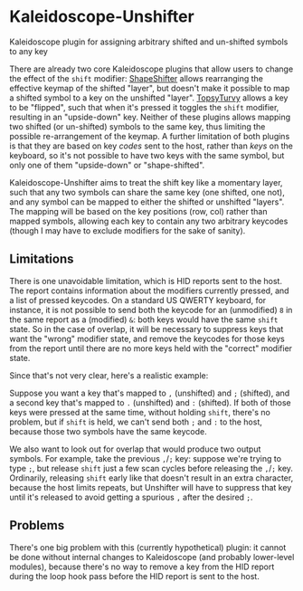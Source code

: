 # Kaleidoscope-Unshifter
Kaleidoscope plugin for assigning arbitrary shifted and un-shifted symbols to any key

There are already two core Kaleidoscope plugins that allow users to
change the effect of the `shift` modifier:
[ShapeShifter](https://github.com/keyboardio/Kaleidoscope-ShapeShifter)
allows rearranging the effective keymap of the shifted "layer", but
doesn't make it possible to map a shifted symbol to a key on the
unshifted "layer".
[TopsyTurvy](https://github.com/keyboardio/Kaleidoscope-TopsyTurvy)
allows a key to be "flipped", such that when it's pressed it toggles
the `shift` modifier, resulting in an "upside-down" key.  Neither of
these plugins allows mapping two shifted (or un-shifted) symbols to
the same key, thus limiting the possible re-arrangement of the keymap.
A further limitation of both plugins is that they are based on key
_codes_ sent to the host, rather than _keys_ on the keyboard, so it's
not possible to have two keys with the same symbol, but only one of
them "upside-down" or "shape-shifted".

Kaleidoscope-Unshifter aims to treat the shift key like a momentary
layer, such that any two symbols can share the same key (one shifted,
one not), and any symbol can be mapped to either the shifted or
unshifted "layers". The mapping will be based on the key positions
(row, col) rather than mapped symbols, allowing each key to contain
any two arbitrary keycodes (though I may have to exclude modifiers for
the sake of sanity).

## Limitations

There is one unavoidable limitation, which is HID reports sent to the
host.  The report contains information about the modifiers currently
pressed, and a list of pressed keycodes.  On a standard US QWERTY
keyboard, for instance, it is not possible to send both the keycode
for an (unmodified) `8` in the same report as a (modified) `&`: both
keys would have the same `shift` state.  So in the case of overlap, it
will be necessary to suppress keys that want the "wrong" modifier
state, and remove the keycodes for those keys from the report until
there are no more keys held with the "correct" modifier state.

Since that's not very clear, here's a realistic example:

Suppose you want a key that's mapped to `,` (unshifted) and `;`
(shifted), and a second key that's mapped to `.` (unshifted) and `:`
(shifted).  If both of those keys were pressed at the same time,
without holding `shift`, there's no problem, but if `shift` is held,
we can't send both `;` and `:` to the host, because those two symbols
have the same keycode.

We also want to look out for overlap that would produce two output
symbols. For example, take the previous `,`/`;` key: suppose we're
trying to type `;`, but release `shift` just a few scan cycles before
releasing the `,`/`;` key.  Ordinarily, releasing `shift` early like
that doesn't result in an extra character, because the host limits
repeats, but Unshifter will have to suppress that key until it's
released to avoid getting a spurious `,` after the desired `;`.

## Problems

There's one big problem with this (currently hypothetical) plugin: it
cannot be done without internal changes to Kaleidoscope (and probably
lower-level modules), because there's no way to remove a key from the
HID report during the loop hook pass before the HID report is sent to
the host.
